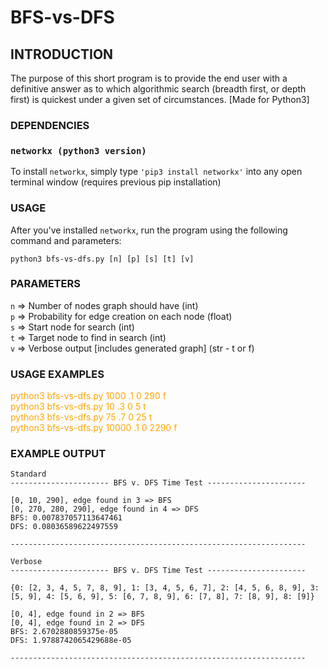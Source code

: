 # BFS-vs-DFS

## INTRODUCTION

The purpose of this short program is to provide the end user with a definitive answer as to which algorithmic search (breadth first, or depth first) is quickest under a given set of circumstances. [Made for Python3]

### DEPENDENCIES

### `networkx (python3 version)`

To install `networkx`, simply type `'pip3 install networkx'` into any open terminal window (requires previous pip installation)

### USAGE

After you've installed `networkx`, run the program using the following command and parameters:

`python3 bfs-vs-dfs.py [n] [p] [s] [t] [v]`

### PARAMETERS

`n` => Number of nodes graph should have (int)  
`p` => Probability for edge creation on each node (float)  
`s` => Start node for search (int)  
`t` => Target node to find in search (int)  
`v` => Verbose output [includes generated graph] (str - t or f)

### USAGE EXAMPLES

<div style="color: orange !important">
python3 bfs-vs-dfs.py 1000 .1 0 290 f<br />
python3 bfs-vs-dfs.py 10 .3 0 5 t  <br />
python3 bfs-vs-dfs.py 75 .7 0 25 t  <br />
python3 bfs-vs-dfs.py 10000 .1 0 2290 f<br />
</div>

### EXAMPLE OUTPUT

```
Standard
---------------------- BFS v. DFS Time Test ----------------------

[0, 10, 290], edge found in 3 => BFS
[0, 270, 280, 290], edge found in 4 => DFS
BFS: 0.007837057113647461
DFS: 0.08036589622497559

------------------------------------------------------------------
```

```
Verbose
---------------------- BFS v. DFS Time Test ----------------------

{0: [2, 3, 4, 5, 7, 8, 9], 1: [3, 4, 5, 6, 7], 2: [4, 5, 6, 8, 9], 3: [5, 9], 4: [5, 6, 9], 5: [6, 7, 8, 9], 6: [7, 8], 7: [8, 9], 8: [9]}

[0, 4], edge found in 2 => BFS
[0, 4], edge found in 2 => DFS
BFS: 2.6702880859375e-05
DFS: 1.9788742065429688e-05

------------------------------------------------------------------

```
